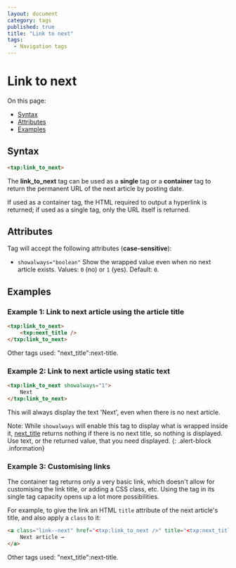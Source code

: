```yaml
---
layout: document
category: tags
published: true
title: "Link to next"
tags:
  - Navigation tags
---
```


# Link to next

On this page:

* [Syntax](#user-content-syntax)
* [Attributes](#user-content-attributes)
* [Examples](#user-content-examples)

## Syntax

```html
<txp:link_to_next>
```

The **link_to_next** tag can be used as a __single__ tag or a __container__ tag to return the permanent URL of the next article by posting date.

If used as a container tag, the HTML required to output a hyperlink is returned; if used as a single tag, only the URL itself is returned.

## Attributes

Tag will accept the following attributes (**case-sensitive**):

* `showalways="boolean"`
Show the wrapped value even when no next article exists.
Values: `0` (no) or `1` (yes).
Default: `0`.

## Examples

### Example 1: Link to next article using the article title

```html
<txp:link_to_next>
    <txp:next_title />
</txp:link_to_next>
```

Other tags used: "next_title":next-title.

### Example 2: Link to next article using static text

```html
<txp:link_to_next showalways="1">
    Next
</txp:link_to_next>
```

This will always display the text 'Next', even when there is no next article.

Note: While `showalways` will enable this tag to display what is wrapped inside it, [next_title](next-title) returns nothing if there is no next title, so nothing is displayed. Use text, or the returned value, that you need displayed.
{: .alert-block .information}

### Example 3: Customising links

The container tag returns only a very basic link, which doesn't allow for customising the link title, or adding a CSS class, etc. Using the tag in its single tag capacity opens up a lot more possibilities.

For example, to give the link an HTML `title` attribute of the next article's title, and also apply a `class` to it:

```html
<a class="link--next" href="<txp:link_to_next />" title="<txp:next_title />">
    Next article →
</a>
```

Other tags used: "next_title":next-title.
